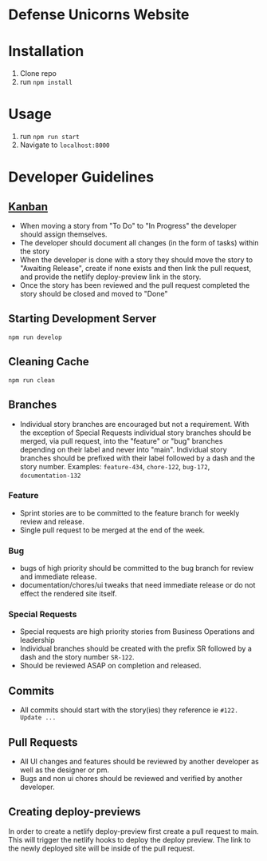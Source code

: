 # Defense Unicorns Website

<!-- ![(description)](https://raw.githubusercontent.com/your github username/repo name/main/file name.PNG) -->

<!-- ## How It's Made:

**Tech used:** HTML, CSS, JavaScript, Node.js

[about] -->

# Installation

1. Clone repo
2. run `npm install`

# Usage

1. run `npm run start`
2. Navigate to `localhost:8000`

# Developer Guidelines

## [Kanban](https://github.com/leapfrogai/website/projects/1)

- When moving a story from "To Do" to "In Progress" the developer should assign themselves.
- The developer should document all changes (in the form of tasks) within the story
- When the developer is done with a story they should move the story to "Awaiting Release", create if none exists and then link the pull request, and provide the netlify deploy-preview link in the story.
- Once the story has been reviewed and the pull request completed the story should be closed and moved to "Done"

## Starting Development Server

`npm run develop`

## Cleaning Cache

`npm run clean`

## Branches

- Individual story branches are encouraged but not a requirement. With the exception of Special Requests individual story branches should be merged, via pull request, into the "feature" or "bug" branches depending on their label and never into "main". Individual story branches should be prefixed with their label followed by a dash and the story number. Examples: `feature-434`, `chore-122`, `bug-172`, `documentation-132`

### Feature

- Sprint stories are to be committed to the feature branch for weekly review and release.
- Single pull request to be merged at the end of the week.

### Bug

- bugs of high priority should be committed to the bug branch for review and immediate release.
- documentation/chores/ui tweaks that need immediate release or do not effect the rendered site itself.

### Special Requests

- Special requests are high priority stories from Business Operations and leadership
- Individual branches should be created with the prefix SR followed by a dash and the story number `SR-122`.
- Should be reviewed ASAP on completion and released.

## Commits

- All commits should start with the story(ies) they reference ie `#122. Update ...`

## Pull Requests

- All UI changes and features should be reviewed by another developer as well as the designer or pm.
- Bugs and non ui chores should be reviewed and verified by another developer.

## Creating deploy-previews

In order to create a netlify deploy-preview first create a pull request to main. This will trigger the netlify hooks to deploy the deploy preview. The link to the newly deployed site will be inside of the pull request.
